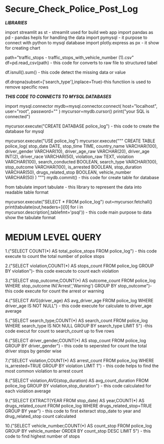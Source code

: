# Secure_Check_Police_Post_Log #

***LIBRARIES***

import streamlit as st - streamlit used for build web app
import pandas as pd - pandas hepls for handling the data
import pymysql  - it purpose to connect with python to mysql database
import plotly.express as px - it show for creating chart

path="traffic_stops - traffic_stops_with_vehicle_number (1).csv"
df=pd.read_csv(path) - this code for converts to raw file to structured tabel

df.isnull().sum() - this code detect the missing data or value

df.dropna(subset=['search_type'],inplace=True)-this functiion is used to remove specific rows

***THIS CODE TO CONNECTS TO MYSQL DATABASES***

import mysql.connector
mydb=mysql.connector.connect(
    host="localhost",
    user="root",
    password=""
)
mycursor=mydb.cursor()
print("your SQL is connected")


mycursor.execute("CREATE DATABASE police_log") - this code to create the database for mysql


mycursor.execute("USE police_log")
mycursor.execute("""
CREATE TABLE police_log(
    stop_date DATE,
    stop_time TIME,
    country_name VARCHAR(100),
    driver_gender VARCHAR(10),
    driver_age_raw VARCHAR(20),
    driver_age INT(2),
    driver_race VARCHAR(50),
    violation_raw TEXT,
    violation VARCHAR(100),
    search_conducted BOOLEAN,
    search_type VARCHAR(100),
    stop_outcome VARCHAR(100),
    is_arrested BOOLEAN,
    stop_duration VARCHAR(50),
    drugs_related_stop BOOLEAN,
    vehicle_number VARCHAR(50)
)
""")
mydb.commit() - this code for create table for database

from tabulate import tabulate - this library to represent the data into readable table format

mycursor.execute("SELECT * FROM police_log")
out=mycursor.fetchall()
print(tabulate(out,headers=[i[0] for i in mycursor.description],tablefmt='psql')) - this code main purpose to data show the tabulate format

# MEDIUM LEVEL QUERY #

1.("SELECT COUNT(*) AS total_police_stops FROM police_log") - this code execute to count the total number of police stops

2.("SELECT violation,COUNT(*) AS stops_count FROM police_log GROUP BY violation")- this code execute to count each violation 

3.("SELECT stop_outcome,COUNT(*) AS outcome_count FROM police_log WHERE stop_outcome IN('Arrest','Warning') GROUP BY stop_outcome")- this code execute for count the arrest or warning 

4.("SELECT AVG(driver_age) AS avg_driver_age FROM police_log WHERE driver_age IS NOT NULL") - this code execute for calculate to driver_age  average

5.("SELECT search_type,COUNT(*) AS search_count FROM police_log WHERE search_type IS NOt NULL GROUP BY search_type LIMIT 5") -this code execut for count to search_count up to five rows

6.("SELECT driver_gender,COUNT(*) AS stop_count FROM police_log GROUP BY driver_gender") - this code to sepersted for count the total driver stops by  gender wise

7.("SELECT violation,COUNT(*) AS arrest_count FROM police_log WHERE is_arrested=TRUE GROUP BY violation LIMIT 1") - this code helps to find the most common violation to arrest count

8.("SELECT violation,AVG(stop_duration) AS avg_count_duration FROM police_log GROUP BY violation,stop_duration") - this code calculated for each violation average

9.("SELECT EXTRACT(YEAR FROM stop_date) AS year,COUNT(*) AS drugs_related_count FROM police_log WHERE drugs_related_stop=TRUE GROUP BY year") - this code to first exteract stop_date to year and drug_related_stop count calculated

10.("SELECT vehicle_number,COUNT(*) AS count_stop FROM police_log GROUP BY vehicle_number ORDER BY count_stop DESC LIMIT 5") - this code to find highest number of stops



















